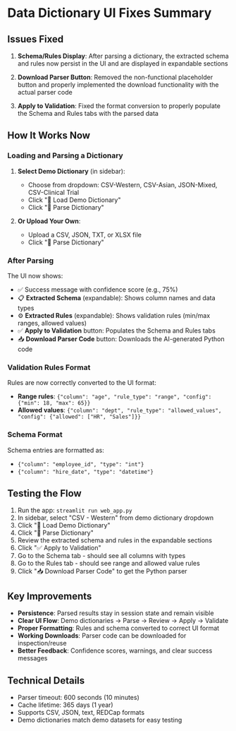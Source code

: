 # Data Dictionary UI Fixes Summary

## Issues Fixed

1. **Schema/Rules Display**: After parsing a dictionary, the extracted schema and rules now persist in the UI and are displayed in expandable sections

2. **Download Parser Button**: Removed the non-functional placeholder button and properly implemented the download functionality with the actual parser code

3. **Apply to Validation**: Fixed the format conversion to properly populate the Schema and Rules tabs with the parsed data

## How It Works Now

### Loading and Parsing a Dictionary

1. **Select Demo Dictionary** (in sidebar):
   - Choose from dropdown: CSV-Western, CSV-Asian, JSON-Mixed, CSV-Clinical Trial
   - Click "📁 Load Demo Dictionary"
   - Click "🤖 Parse Dictionary"

2. **Or Upload Your Own**:
   - Upload a CSV, JSON, TXT, or XLSX file
   - Click "🤖 Parse Dictionary"

### After Parsing

The UI now shows:
- ✅ Success message with confidence score (e.g., 75%)
- 📋 **Extracted Schema** (expandable): Shows column names and data types
- ⚙️ **Extracted Rules** (expandable): Shows validation rules (min/max ranges, allowed values)
- ✅ **Apply to Validation** button: Populates the Schema and Rules tabs
- 📥 **Download Parser Code** button: Downloads the AI-generated Python code

### Validation Rules Format

Rules are now correctly converted to the UI format:
- **Range rules**: `{"column": "age", "rule_type": "range", "config": {"min": 18, "max": 65}}`
- **Allowed values**: `{"column": "dept", "rule_type": "allowed_values", "config": {"allowed": ["HR", "Sales"]}}`

### Schema Format

Schema entries are formatted as:
- `{"column": "employee_id", "type": "int"}`
- `{"column": "hire_date", "type": "datetime"}`

## Testing the Flow

1. Run the app: `streamlit run web_app.py`
2. In sidebar, select "CSV - Western" from demo dictionary dropdown
3. Click "📁 Load Demo Dictionary"
4. Click "🤖 Parse Dictionary"
5. Review the extracted schema and rules in the expandable sections
6. Click "✅ Apply to Validation"
7. Go to the Schema tab - should see all columns with types
8. Go to the Rules tab - should see range and allowed value rules
9. Click "📥 Download Parser Code" to get the Python parser

## Key Improvements

- **Persistence**: Parsed results stay in session state and remain visible
- **Clear UI Flow**: Demo dictionaries → Parse → Review → Apply → Validate
- **Proper Formatting**: Rules and schema converted to correct UI format
- **Working Downloads**: Parser code can be downloaded for inspection/reuse
- **Better Feedback**: Confidence scores, warnings, and clear success messages

## Technical Details

- Parser timeout: 600 seconds (10 minutes)
- Cache lifetime: 365 days (1 year)
- Supports CSV, JSON, text, REDCap formats
- Demo dictionaries match demo datasets for easy testing